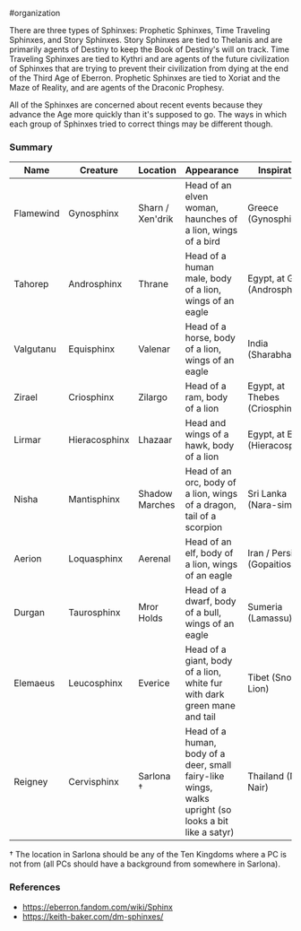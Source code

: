  #organization 

There are three types of Sphinxes: Prophetic Sphinxes, Time Traveling Sphinxes, and Story Sphinxes. Story Sphinxes are tied to Thelanis and are primarily agents of Destiny to keep the Book of Destiny's will on track. Time Traveling Sphinxes are tied to Kythri and are agents of the future civilization of Sphinxes that are trying to prevent their civilization from dying at the end of the Third Age of Eberron. Prophetic Sphinxes are tied to Xoriat and the Maze of Reality, and are agents of the Draconic Prophesy.

All of the Sphinxes are concerned about recent events because they advance the Age more quickly than it's supposed to go. The ways in which each group of Sphinxes tried to correct things may be different though.

### Summary

| Name | Creature | Location | Appearance | Inspiration |
| ---- | ---- | ---- | ---- | ---- |
| Flamewind | Gynosphinx | Sharn / Xen'drik | Head of an elven woman, haunches of a lion, wings of a bird | Greece (Gynosphinx) |
| Tahorep | Androsphinx | Thrane | Head of a human male, body of a lion, wings of an eagle | Egypt, at Giza (Androsphinx) |
| Valgutanu | Equisphinx | Valenar | Head of a horse, body of a lion, wings of an eagle | India (Sharabha) |
| Zirael | Criosphinx | Zilargo | Head of a ram, body of a lion | Egypt, at Thebes (Criosphinx) |
| Lirmar | Hieracosphinx | Lhazaar | Head and wings of a hawk, body of a lion | Egypt, at Edfu (Hieracosphinx) |
| Nisha | Mantisphinx | Shadow Marches | Head of an orc, body of a lion, wings of a dragon, tail of a scorpion | Sri Lanka (Nara-simha) |
| Aerion | Loquasphinx | Aerenal | Head of an elf, body of a lion, wings of an eagle | Iran / Persia (Gopaitioshah) |
| Durgan | Taurosphinx | Mror Holds | Head of a dwarf, body of a bull, wings of an eagle | Sumeria (Lamassu) |
| Elemaeus | Leucosphinx | Everice | Head of a giant, body of a lion, white fur with dark green mane and tail | Tibet (Snow Lion) |
| Reigney | Cervisphinx | Sarlona † | Head of a human, body of a deer, small fairy-like wings, walks upright (so looks a bit like a satyr) | Thailand (Nora Nair) |

† The location in Sarlona should be any of the Ten Kingdoms where a PC is not from (all PCs should have a background from somewhere in Sarlona).

### References

* https://eberron.fandom.com/wiki/Sphinx
* https://keith-baker.com/dm-sphinxes/
